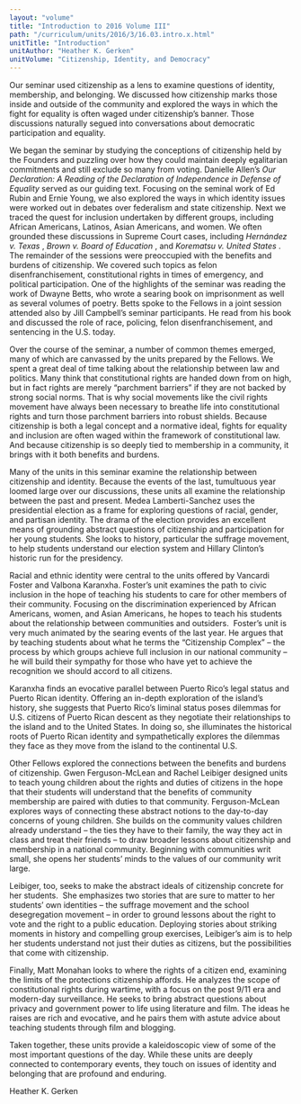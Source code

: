 ```yaml
---
layout: "volume"
title: "Introduction to 2016 Volume III"
path: "/curriculum/units/2016/3/16.03.intro.x.html"
unitTitle: "Introduction"
unitAuthor: "Heather K. Gerken"
unitVolume: "Citizenship, Identity, and Democracy"
---
```

<main>
 <p>
  Our seminar used citizenship as a lens to examine questions of identity, membership, and belonging. We discussed how citizenship marks those inside and outside of the community and explored the ways in which the fight for equality is often waged under citizenship’s banner. Those discussions naturally segued into conversations about democratic participation and equality.
 </p>
 <p>
  We began the seminar by studying the conceptions of citizenship held by the Founders and puzzling over how they could maintain deeply egalitarian commitments and still exclude so many from voting. Danielle Allen’s
  <em>
   Our Declaration: A Reading of the Declaration of Independence in Defense of Equality
  </em>
  served as our guiding text. Focusing on the seminal work of Ed Rubin and Ernie Young, we also explored the ways in which identity issues were worked out in debates over federalism and state citizenship. Next we traced the quest for inclusion undertaken by different groups, including African Americans, Latinos, Asian Americans, and women. We often grounded these discussions in Supreme Court cases, including
  <em>
   Hernández v. Texas
  </em>
  ,
  <em>
   Brown v. Board of Education
  </em>
  , and
  <em>
   Korematsu v. United States
  </em>
  . The remainder of the sessions were preoccupied with the benefits and burdens of citizenship. We covered such topics as felon disenfranchisement, constitutional rights in times of emergency, and political participation. One of the highlights of the seminar was reading the work of Dwayne Betts, who wrote a searing book on imprisonment as well as several volumes of poetry. Betts spoke to the Fellows in a joint session attended also by Jill Campbell’s seminar participants. He read from his book and discussed the role of race, policing, felon disenfranchisement, and sentencing in the U.S. today.
 </p>
 <p>
  Over the course of the seminar, a number of common themes emerged, many of which are canvassed by the units prepared by the Fellows. We spent a great deal of time talking about the relationship between law and politics. Many think that constitutional rights are handed down from on high, but in fact rights are merely “parchment barriers” if they are not backed by strong social norms. That is why social movements like the civil rights movement have always been necessary to breathe life into constitutional rights and turn those parchment barriers into robust shields. Because citizenship is both a legal concept and a normative ideal, fights for equality and inclusion are often waged within the framework of constitutional law. And because citizenship is so deeply tied to membership in a community, it brings with it both benefits and burdens.
 </p>
 <p>
  Many of the units in this seminar examine the relationship between citizenship and identity. Because the events of the last, tumultuous year loomed large over our discussions, these units all examine the relationship between the past and present. Medea Lamberti-Sanchez uses the presidential election as a frame for exploring questions of racial, gender, and partisan identity. The drama of the election provides an excellent means of grounding abstract questions of citizenship and participation for her young students. She looks to history, particular the suffrage movement, to help students understand our election system and Hillary Clinton’s historic run for the presidency.
 </p>
 <p>
  Racial and ethnic identity were central to the units offered by Vancardi Foster and Valbona Karanxha. Foster’s unit examines the path to civic inclusion in the hope of teaching his students to care for other members of their community. Focusing on the discrimination experienced by African Americans, women, and Asian Americans, he hopes to teach his students about the relationship between communities and outsiders.  Foster’s unit is very much animated by the searing events of the last year. He argues that by teaching students about what he terms the “Citizenship Complex” – the process by which groups achieve full inclusion in our national community – he will build their sympathy for those who have yet to achieve the recognition we should accord to all citizens.
 </p>
 <p>
  Karanxha finds an evocative parallel between Puerto Rico’s legal status and Puerto Rican identity. Offering an in-depth exploration of the island’s history, she suggests that Puerto Rico’s liminal status poses dilemmas for U.S. citizens of Puerto Rican descent as they negotiate their relationships to the island and to the United States. In doing so, she illuminates the historical roots of Puerto Rican identity and sympathetically explores the dilemmas they face as they move from the island to the continental U.S.
 </p>
 <p>
  Other Fellows explored the connections between the benefits and burdens of citizenship. Gwen Ferguson-McLean and Rachel Leibiger designed units to teach young children about the rights and duties of citizens in the hope that their students will understand that the benefits of community membership are paired with duties to that community. Ferguson-McLean explores ways of connecting these abstract notions to the day-to-day concerns of young children. She builds on the community values children already understand – the ties they have to their family, the way they act in class and treat their friends – to draw broader lessons about citizenship and membership in a national community. Beginning with communities writ small, she opens her students’ minds to the values of our community writ large.
 </p>
 <p>
  Leibiger, too, seeks to make the abstract ideals of citizenship concrete for her students.  She emphasizes two stories that are sure to matter to her students’ own identities – the suffrage movement and the school desegregation movement – in order to ground lessons about the right to vote and the right to a public education. Deploying stories about striking moments in history and compelling group exercises, Leibiger’s aim is to help her students understand not just their duties as citizens, but the possibilities that come with citizenship.
 </p>
 <p>
  Finally, Matt Monahan looks to where the rights of a citizen end, examining the limits of the protections citizenship affords. He analyzes the scope of constitutional rights during wartime, with a focus on the post 9/11 era and modern-day surveillance. He seeks to bring abstract questions about privacy and government power to life using literature and film. The ideas he raises are rich and evocative, and he pairs them with astute advice about teaching students through film and blogging.
 </p>
 <p>
  Taken together, these units provide a kaleidoscopic view of some of the most important questions of the day. While these units are deeply connected to contemporary events, they touch on issues of identity and belonging that are profound and enduring.
 </p>
 <p>
  Heather K. Gerken
 </p>
</main>